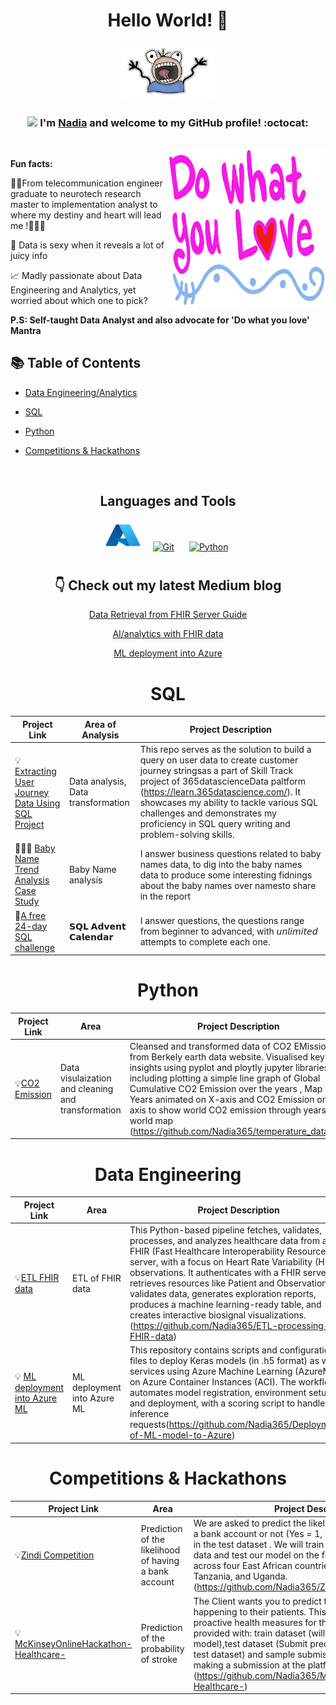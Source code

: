 
<div align="center">
<h1> Hello World! 👋 </h1>
<img src="IMG/my-image.png" width="150">

### <img src="https://media.giphy.com/media/WUlplcMpOCEmTGBtBW/giphy.gif" width="40"> I'm [Nadia](https://www.linkedin.com/in/nadiayoussef365/) and welcome to my GitHub profile! :octocat:
<br>

<img align="right" height="250" width="250" alt="GIF" src="IMG/images.png" />


</div>

**Fun facts:**

👩‍🎓From telecommunication engineer graduate to neurotech research master to implementation analyst to where my destiny and heart will lead me !🤔🤔🤔


🤔 Data is sexy when it reveals a lot of juicy info  
  
📈 Madly passionate about Data Engineering and Analytics, yet worried about which one to pick?

**P.S: Self-taught Data Analyst and also advocate for 'Do what you love' Mantra** 

## 📚 Table of Contents
- [Data Engineering/Analytics](#data-engineering)
- [SQL](#sql)
- [Python](#python)
- [Competitions & Hackathons](#Competitions)


  <br>

<div align="center">

## Languages and Tools  
<div align="center">  
<img title="Azure" alt="Azure" src="IMG/Microsoft_Azure.svg.png" width="60" height="40" style="vertical-align:down; margin:4px"/>
<a href="https://github.com/" target="_blank"><img style="margin: 10px" src="https://profilinator.rishav.dev/skills-assets/git-scm-icon.svg" alt="Git" height="50" /></a>  
<a href="https://www.python.org/" target="_blank"><img style="margin: 10px" src="https://profilinator.rishav.dev/skills-assets/python-original.svg" alt="Python" height="50" /></a>   
</div>

## 👇 Check out my latest Medium blog

<a target="_blank" href="https://medium.com/@nadiayoussef635/data-retrieval-from-fhir-server-practical-guide-f0af5eb76843">Data Retrieval from FHIR Server Guide</a> 

<a target="_blank" href="https://medium.com/@nadiayoussef635/ai-analytics-with-fhir-data-e964d1399a89">AI/analytics with FHIR data</a>  

<a target="_blank" href="https://medium.com/@nadiayoussef635/steps-of-deployment-of-ml-model-into-azure-932ce4f247d4">ML deployment into Azure</a> 



# SQL

| Project Link | Area of Analysis | Project Description | 
|---|---|---|
| 💡 [Extracting User Journey Data Using SQL Project](https://github.com/Nadia365/User-tracking) | Data analysis, Data transformation| This repo serves as the solution to build a query on user data to create customer journey stringsas a part of  Skill Track project of 365datascienceData paltform (https://learn.365datascience.com/). It showcases my ability to tackle various SQL challenges and demonstrates my proficiency in SQL query writing and problem-solving skills. | 
| 👩🏻‍⚕️ [Baby Name Trend Analysis Case Study](https://github.com/Nadia365/Baby-Name-Trend-Analysis-Case-Study/tree/main) | Baby Name analysis | I answer business questions related to baby names data, to dig into the baby names data to produce some interesting fidnings about the baby names over namesto share in the report |  
| 🎁[A free 24-day SQL challenge](https://github.com/Nadia365/-SQL-Advent-Calendar/blob/main/README.md) | 𝗦𝗤𝗟 𝗔𝗱𝘃𝗲𝗻𝘁 𝗖𝗮𝗹𝗲𝗻𝗱𝗮𝗿 | I answer  questions, the questions range from beginner to advanced, with 𝘶𝘯𝘭𝘪𝘮𝘪𝘵𝘦𝘥 attempts to complete each one. |  


# Python

| Project Link | Area | Project Description | Libraries |    
|---|---|---|---|
|💡[CO2 Emission](https://github.com/Nadia365/temperature_data_viz) | Data visulaization and cleaning and transformation |Cleansed and transformed data of CO2 EMission from Berkely earth data website. Visualised key insights using pyplot and ploytly jupyter libraries , including plotting a simple line graph of Global Cumulative CO2 Emission over the years , Map with Years animated on X-axis and CO2 Emission on Y-axis to show world CO2 emission through years on world map (https://github.com/Nadia365/temperature_data_viz) | pandas/matplotlib/seaborn /numpy /plotly/math/graph_objects  


# Data Engineering

| Project Link | Area | Project Description | Libraries |    
|---|---|---|---|
|💡[ETL FHIR data](https://github.com/Nadia365/ETL-processing-of-FHIR-data) | ETL of FHIR data |This Python-based pipeline fetches, validates, processes, and analyzes healthcare data from a FHIR (Fast Healthcare Interoperability Resources) server, with a focus on Heart Rate Variability (HRV) observations. It authenticates with a FHIR server, retrieves resources like Patient and Observation, validates data, generates exploration reports, produces a machine learning-ready table, and creates interactive biosignal visualizations.(https://github.com/Nadia365/ETL-processing-of-FHIR-data) | pandas/numpy /plotly/math/graph_objects/pyhton  |
|💡  [ML deployment into Azure ML ](https://github.com/Nadia365/Deployment-of-ML-model-to-Azure) |ML deployment into Azure ML  | This repository contains scripts and configuration files to deploy Keras models (in .h5 format) as web services using Azure Machine Learning (AzureML) on Azure Container Instances (ACI). The workflow automates model registration, environment setup, and deployment, with a scoring script to handle inference requests(https://github.com/Nadia365/Deployment-of-ML-model-to-Azure) | pyhton/azure ml sdk  


# Competitions & Hackathons 
| Project Link | Area | Project Description | Libraries |   
|---|---|---|---|
|💡[Zindi Competition](https://github.com/Nadia365/ZindiBeginnerCompetition) | Prediction of the likelihood of having a bank account|We are asked to predict the likelihood of the person having a bank account or not (Yes = 1, No = 0), for each unique id in the test dataset . We will train our model on 70% of the data and test our model on the final 30% of the data, across four East African countries - Kenya, Rwanda, Tanzania, and Uganda.(https://github.com/Nadia365/ZindiBeginnerCompetition)| pandas/numpy /sklearn |
|💡  [McKinseyOnlineHackathon-Healthcare- ](https://github.com/Nadia365/McKinseyOnlineHackathon-Healthcare-) |Prediction of the probability of stroke | The Client wants you to predict the probability of stroke happening to their patients. This will help doctors take proactive health measures for these patients." We are provided with: train dataset (will be used to train your model),test dataset (Submit predictions for the records in test dataset) and sample submission (CSV Format for making a submission at the platform)(https://github.com/Nadia365/McKinseyOnlineHackathon-Healthcare-) |pandas/numpy /sklearn
